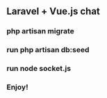 ## Laravel + Vue.js chat

### php artisan migrate
### run php artisan db:seed
### run node socket.js

### Enjoy!
